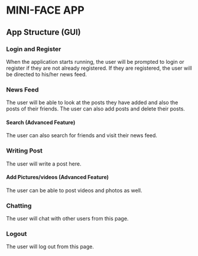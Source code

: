 # MINI-FACE APP
## App Structure (GUI)
### Login and Register
When the application starts running, the user will be prompted to login or register if they are not already registered. If they are registered, the user will be directed to his/her news feed. 
### News Feed
The user will be able to look at the posts they have added and also the posts of their friends. 
The user can also add posts and delete their posts. 
#### Search (Advanced Feature) 
The user can also search for friends and visit their news feed. 
### Writing Post
The user will write a post here. 
#### Add Pictures/videos (Advanced Feature)
The user can be able to post videos and photos as well.
### Chatting
The user will chat with other users from this page. 
### Logout
The user will log out from this page.
